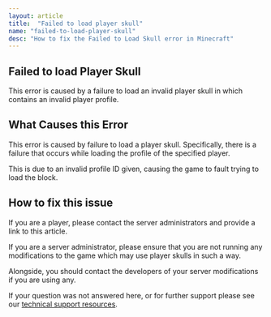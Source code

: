 ```yaml
---
layout: article
title:  "Failed to load player skull"
name: "failed-to-load-player-skull"
desc: "How to fix the Failed to Load Skull error in Minecraft"
---
```


## Failed to load Player Skull
This error is caused by a failure to load an invalid player skull in which contains an invalid player profile.

## What Causes this Error
This error is caused by failure to load a player skull. Specifically, there is a failure that occurs while loading the profile of the specified player.

This is due to an invalid profile ID given, causing the game to fault trying to load the block.

## How to fix this issue
If you are a player, please contact the server administrators and provide a link to this article.

If you are a server administrator, please ensure that you are not running any modifications to the game which may use player skulls in such a way.

Alongside, you should contact the developers of your server modifications if you are using any.

If your question was not answered here, or for further support please see our [technical support resources](/help/technical-support-resources/).
